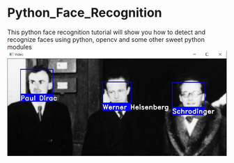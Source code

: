 # Python_Face_Recognition
This python face recognition tutorial will show you how to detect and recognize faces using python, opencv and some other sweet python modules\
![a](https://github.com/Arfaouim/Python_Face_Recognition/blob/main/face_rec/Examples/test6_result.jpg)
